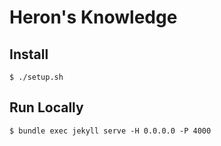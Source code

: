 # Heron's Knowledge

## Install

```
$ ./setup.sh
```

## Run Locally

```
$ bundle exec jekyll serve -H 0.0.0.0 -P 4000
```
